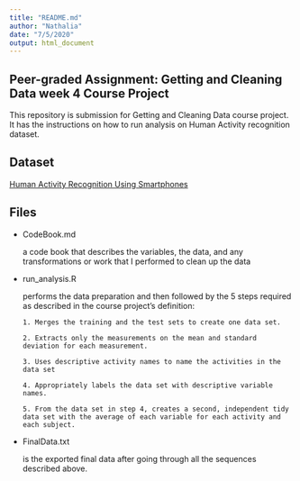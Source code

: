 ```yaml
---
title: "README.md"
author: "Nathalia"
date: "7/5/2020"
output: html_document
---
```


## Peer-graded Assignment: Getting and Cleaning Data week 4 Course Project ##

This repository is submission for Getting and Cleaning Data course project. It has the instructions on how to run analysis on Human Activity recognition dataset.

## Dataset ##

[Human Activity Recognition Using Smartphones](http://archive.ics.uci.edu/ml/datasets/Human+Activity+Recognition+Using+Smartphones)

## Files ##

  - CodeBook.md
   
      a code book that describes the variables, the data, and any transformations or work that I performed to clean up the data
  
  - run_analysis.R
  
      performs the data preparation and then followed by the 5 steps required as described in the course project’s definition:
  
        1. Merges the training and the test sets to create one data set.
        
        2. Extracts only the measurements on the mean and standard deviation for each measurement.
        
        3. Uses descriptive activity names to name the activities in the data set
        
        4. Appropriately labels the data set with descriptive variable names.
        
        5. From the data set in step 4, creates a second, independent tidy data set with the average of each variable for each activity and each subject.

  - FinalData.txt
    
      is the exported final data after going through all the sequences described above.

